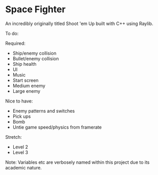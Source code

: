 # Space Fighter
An incredibly originally titled Shoot 'em Up built with C++ using Raylib.

To do:


Required:
- Ship/enemy collision
- Bullet/enemy collision
- Ship health
- UI
- Music
- Start screen
- Medium enemy
- Large enemy

Nice to have:

- Enemy patterns and switches
- Pick ups
- Bomb
- Untie game speed/physics from framerate

Stretch:

- Level 2
- Level 3


Note: Variables etc are verbosely named within this project due to its academic nature.